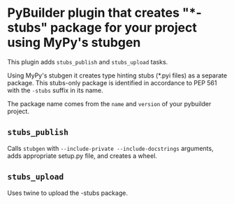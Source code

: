 # PyBuilder plugin that creates "*-stubs" package for your project using MyPy's stubgen

This plugin adds `stubs_publish` and `stubs_upload` tasks.

Using MyPy's stubgen it creates type hinting stubs (*.pyi files) 
as a separate package. This stubs-only package is identified in 
accordance to PEP 561 with the `-stubs` suffix in its name.

The package name comes from the `name` and `version` of your pybuilder project.

## `stubs_publish`

Calls `stubgen` with `--include-private --include-docstrings` arguments,
adds appropriate setup.py file, and creates a wheel.

## `stubs_upload`

Uses twine to upload the -stubs package.